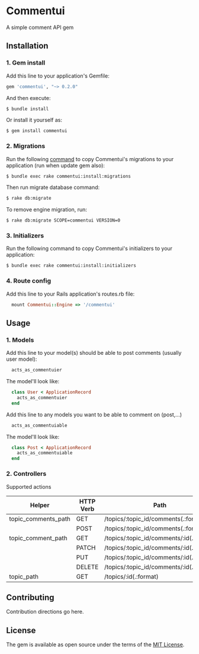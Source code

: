 # Commentui
A simple comment API gem

## Installation
### 1. Gem install

Add this line to your application's Gemfile:
```ruby
gem 'commentui', "~> 0.2.0"
```

And then execute:
```bash
$ bundle install
```
Or install it yourself as:
```bash
$ gem install commentui
```
### 2. Migrations
Run the following [command](https://edgeguides.rubyonrails.org/engines.html#engine-setup) to copy Commentui's migrations to your application (run when update gem also):
```bash
$ bundle exec rake commentui:install:migrations
```


Then run migrate database command:
```bash
$ rake db:migrate
```

To remove engine migration, run:
```bash
$ rake db:migrate SCOPE=commentui VERSION=0
```

### 3. Initializers
Run the following command to copy Commentui's initializers to your application:
```bash
$ bundle exec rake commentui:install:initializers
```

### 4. Route config
Add this line to your Rails application's routes.rb file:
```ruby
  mount Commentui::Engine => '/commentui'
```

## Usage
### 1. Models
Add this line to your model(s) should be able to post comments (usually user model):
```ruby
  acts_as_commentuier
```
The model'll look like:
```ruby
  class User < ApplicationRecord
    acts_as_commentuier
  end
```

Add this line to any models you want to be able to comment on (post,...)
```ruby
  acts_as_commentuiable
```
The model'll look like:
```ruby
  class Post < ApplicationRecord
    acts_as_commentuiable
  end
```

### 2. Controllers
Supported actions

|Helper|HTTP Verb|Path|Controller#Action|
|--- |--- |--- |--- |
|topic_comments_path|GET|/topics/:topic_id/comments(.:format)|commentui/comments#index|
||POST|/topics/:topic_id/comments(.:format)|commentui/comments#create|
|topic_comment_path|GET|/topics/:topic_id/comments/:id(.:format)|commentui/comments#show|
||PATCH|/topics/:topic_id/comments/:id(.:format)|commentui/comments#update|
||PUT|/topics/:topic_id/comments/:id(.:format)|commentui/comments#update|
||DELETE|/topics/:topic_id/comments/:id(.:format)|commentui/comments#destroy|
|topic_path|GET|/topics/:id(.:format)|commentui/topics#show|


## Contributing
Contribution directions go here.

## License
The gem is available as open source under the terms of the [MIT License](http://opensource.org/licenses/MIT).
